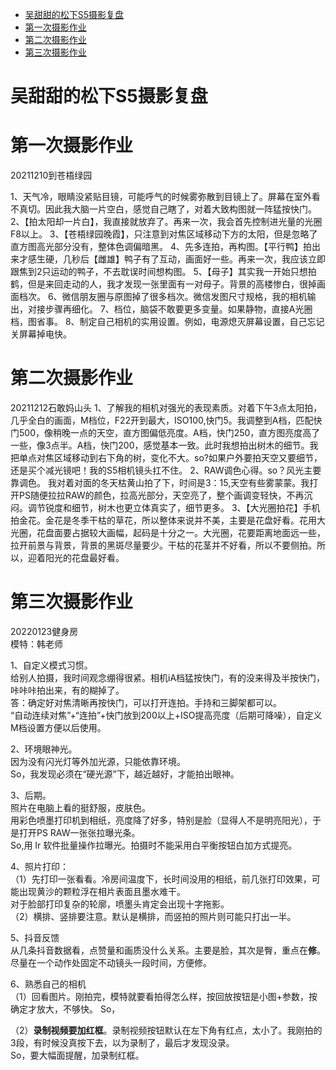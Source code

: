 
<!-- TOC -->

- [吴甜甜的松下S5摄影复盘](#吴甜甜的松下s5摄影复盘)
- [第一次摄影作业](#第一次摄影作业)
- [第二次摄影作业](#第二次摄影作业)
- [第三次摄影作业](#第三次摄影作业)

<!-- /TOC -->




# 吴甜甜的松下S5摄影复盘

# 第一次摄影作业
20211210到苍梧绿园

1、天气冷，眼睛没紧贴目镜，可能呼气的时候雾弥散到目镜上了。屏幕在室外看不真切。因此我大脑一片空白，感觉自己瞎了，对着大致构图就一阵猛按快门。
2、【拍太阳却一片白】，我直接就放弃了。再来一次，我会首先控制进光量的光圈F8以上。
3、【苍梧绿园晚霞】，只注意到对焦区域移动下方的太阳，但是忽略了直方图高光部分没有，整体色调偏暗黑。
4、先多连拍，再构图。【平行鸭】拍出来才感生硬，几秒后【雌雄】鸭子有了互动，画面好一些。再来一次，我应该立即跟焦到2只运动的鸭子，不去耽误时间想构图。
5、【母子】其实我一开始只想拍鹤，但是来回走动的人，我才发现一张里面有一对母子。背景的高楼惨白，很掉画面档次。
6、微信朋友圈与原图掉了很多档次。微信发图尺寸规格，我的相机输出，对接步骤再细化。
7、档位，脑袋不敢要更多变量。如果静物，直接A光圈档，图省事。
8、制定自己相机的实用设置。例如，电源熄灭屏幕设置，自己忘记关屏幕掉电快。

# 第二次摄影作业
20211212石敢妈山头
1、了解我的相机对强光的表现素质。对着下午3点太阳拍，几乎全白的画面，M档位，F22开到最大，ISO100,快门5。我调整到A档，匹配快门500，像稍晚一点的天空，直方图偏低亮度。A档，快门250，直方图亮度高了一些，像3点半。A档，快门200，感觉基本一致。此时我想拍出树木的细节。我把单点对焦区域移动到右下角的树，变化不大。so?如果户外要拍天空又要细节，还是买个减光镜吧！我的S5相机镜头扛不住。
2、RAW调色心得。so？风光主要靠调色。
我对着对面的冬天枯黄山拍了下，时间是3：15,天空有些雾蒙蒙。我打开PS随便拉拉RAW的颜色，拉高光部分，天空亮了，整个画调变轻快，不再沉闷。调节锐度和细节，树木也更立体真实了，细节更多。
3、【大光圈拍花】手机拍金花。金花是冬季干枯的草花，所以整体来说并不美，主要是花盘好看。花用大光圈，花盘面要占据较大画幅，起码是十分之一。大光圈，花要距离地面远一些，拉开前景与背景，背景的黑斑尽量要少。干枯的花茎并不好看，所以不要侧拍。所以，迎着阳光的花盘最好看。

# 第三次摄影作业
20220123健身房   
模特：韩老师

1、自定义模式习惯。  
给别人拍摄，我时间观念绷得很紧。相机iA档猛按快门，有的没来得及半按快门，咔咔咔拍出来，有的糊掉了。  
答：确定好对焦清晰再按快门，可以打开连拍。手持和三脚架都可以。  
“自动连续对焦”+“连拍”+快门放到200以上+ISO提高亮度（后期可降噪），自定义M档设置方便以后使用。

2、环境眼神光。  
因为没有闪光灯等外加光源，只能依靠环境。   
So，我发现必须在“硬光源”下，越近越好，才能拍出眼神。

3、后期。  
照片在电脑上看的挺舒服，皮肤色。  
用彩色喷墨打印机到相纸，亮度降了好多，特别是脸（显得人不是明亮阳光），于是打开PS RAW一张张拉曝光条。    
So,用 Ir 软件批量操作拉曝光。拍摄时不能采用白平衡按钮白加方式提亮。

4、照片打印：  
（1）先打印一张看看。冷房间温度下，长时间没用的相纸，前几张打印效果，可能出现黄沙的颗粒浮在相片表面且墨水难干。  
对于脸部打印复杂的轮廓，喷墨头肯定会出现十字拖影。    
（2）横排、竖排要注意。默认是横排，而竖拍的照片则可能只打出一半。


5、抖音反馈  
从几条抖音数据看，点赞量和画质没什么关系。主要是脸，其次是臀，重点在**修**。  
尽量在一个动作处固定不动镜头一段时间，方便修。

6、熟悉自己的相机  
（1）回看图片。刚拍完，模特就要看拍得怎么样，按回放按钮是小图+参数，按确定才放大，不够快。
So，

（2）**录制视频要加红框**。录制视频按钮默认在左下角有红点，太小了。我刚拍的3段，有时候没真按下去，以为录制了，最后才发现没录。  
So，要大幅面提醒，加录制红框。

